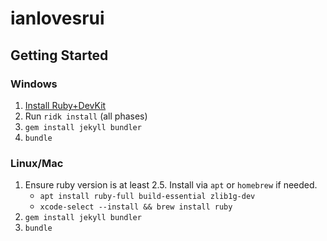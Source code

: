 # ianlovesrui

## Getting Started

### Windows
1. [Install Ruby+DevKit](https://rubyinstaller.org/downloads/)
1. Run `ridk install` (all phases)
1. `gem install jekyll bundler`
1. `bundle`

### Linux/Mac
1. Ensure ruby version is at least 2.5. Install via `apt` or `homebrew` if needed.
    * `apt install ruby-full build-essential zlib1g-dev`
    * `xcode-select --install && brew install ruby`
1. `gem install jekyll bundler`
1. `bundle`
